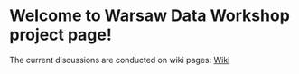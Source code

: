 # Welcome to Warsaw Data Workshop project page!
The current discussions are conducted on wiki pages:
[Wiki](https://github.com/dataworkshop/dw-warsaw-project/wiki)
